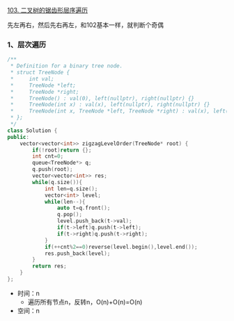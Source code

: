 [103. 二叉树的锯齿形层序遍历](https://leetcode.cn/problems/binary-tree-zigzag-level-order-traversal/)

先左再右，然后先右再左，和102基本一样，就判断个奇偶



### 1、层次遍历

```cpp
/**
 * Definition for a binary tree node.
 * struct TreeNode {
 *     int val;
 *     TreeNode *left;
 *     TreeNode *right;
 *     TreeNode() : val(0), left(nullptr), right(nullptr) {}
 *     TreeNode(int x) : val(x), left(nullptr), right(nullptr) {}
 *     TreeNode(int x, TreeNode *left, TreeNode *right) : val(x), left(left), right(right) {}
 * };
 */
class Solution {
public:
    vector<vector<int>> zigzagLevelOrder(TreeNode* root) {
        if(!root)return {};
        int cnt=0;
        queue<TreeNode*> q;
        q.push(root);
        vector<vector<int>> res;
        while(q.size()){
            int len=q.size();
            vector<int> level;
            while(len--){
                auto t=q.front();
                q.pop();
                level.push_back(t->val);
                if(t->left)q.push(t->left);
                if(t->right)q.push(t->right);
            }
            if(++cnt%2==0)reverse(level.begin(),level.end());
            res.push_back(level);
        }
        return res;
    }
};
```

- 时间：n
  - 遍历所有节点n，反转n，O(n)+O(n)=O(n)
- 空间：n